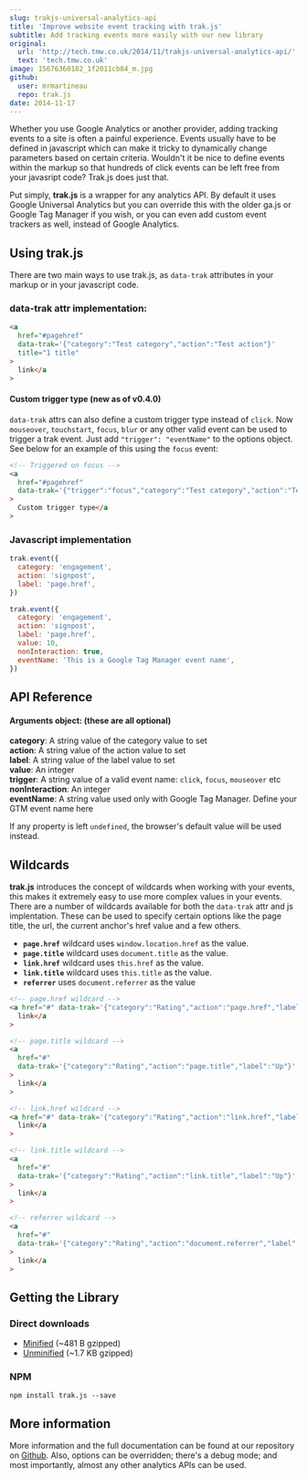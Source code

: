 ```yaml
---
slug: trakjs-universal-analytics-api
title: 'Improve website event tracking with trak.js'
subtitle: Add tracking events more easily with our new library
original:
  url: 'http://tech.tmw.co.uk/2014/11/trakjs-universal-analytics-api/'
  text: 'tech.tmw.co.uk'
image: 15676360182_1f2011cb84_m.jpg
github:
  user: mrmartineau
  repo: trak.js
date: 2014-11-17
---
```


Whether you use Google Analytics or another provider, adding tracking events to a site is often a painful experience. Events usually have to be defined in javascript which can make it tricky to dynamically change parameters based on certain criteria. Wouldn't it be nice to define events within the markup so that hundreds of click events can be left free from your javasript code? Trak.js does just that.

Put simply, **trak.js** is a wrapper for any analytics API. By default it uses Google Universal Analytics but you can override this with the older ga.js or Google Tag Manager if you wish, or you can even add custom event trackers as well, instead of Google Analytics.

## Using trak.js

There are two main ways to use trak.js, as `data-trak` attributes in your markup or in your javascript code.

### data-trak attr implementation:

```html
<a
  href="#pagehref"
  data-trak='{"category":"Test category","action":"Test action"}'
  title="1 title"
>
  link</a
>
```

#### Custom trigger type (new as of v0.4.0)

`data-trak` attrs can also define a custom trigger type instead of `click`. Now `mouseover`, `touchstart`, `focus`, `blur` or any other valid event can be used to trigger a trak event. Just add `"trigger": "eventName"` to the options object. See below for an example of this using the `focus` event:

```html
<!-- Triggered on focus -->
<a
  href="#pagehref"
  data-trak='{"trigger":"focus","category":"Test category","action":"Test action"}'
>
  Custom trigger type</a
>
```

### Javascript implementation

```js
trak.event({
  category: 'engagement',
  action: 'signpost',
  label: 'page.href',
})

trak.event({
  category: 'engagement',
  action: 'signpost',
  label: 'page.href',
  value: 10,
  nonInteraction: true,
  eventName: 'This is a Google Tag Manager event name',
})
```

## API Reference

#### Arguments object: (these are all optional)

**category**: A string value of the category value to set<br>
**action**: A string value of the action value to set<br>
**label**: A string value of the label value to set<br>
**value**: An integer<br>
**trigger**: A string value of a valid event name: `click`, `focus`, `mouseover` etc<br>
**nonInteraction**: An integer<br>
**eventName**: A string value used only with Google Tag Manager. Define your GTM event name here

If any property is left `undefined`, the browser's default value will be used instead.

## Wildcards

**trak.js** introduces the concept of wildcards when working with your events, this makes it extremely easy to use more complex values in your events. There are a number of wildcards available for both the `data-trak` attr and js implentation. These can be used to specify certain options like the page title, the url, the current anchor's href value and a few others.

- **`page.href`** wildcard uses `window.location.href` as the value.
- **`page.title`** wildcard uses `document.title` as the value.
- **`link.href`** wildcard uses `this.href` as the value.
- **`link.title`** wildcard uses `this.title` as the value.
- **`referrer`** uses `document.referrer` as the value

```html
<!-- page.href wildcard -->
<a href="#" data-trak='{"category":"Rating","action":"page.href","label":"Up"}'>
  link</a
>

<!-- page.title wildcard -->
<a
  href="#"
  data-trak='{"category":"Rating","action":"page.title","label":"Up"}'
>
  link</a
>

<!-- link.href wildcard -->
<a href="#" data-trak='{"category":"Rating","action":"link.href","label":"Up"}'>
  link</a
>

<!-- link.title wildcard -->
<a
  href="#"
  data-trak='{"category":"Rating","action":"link.title","label":"Up"}'
>
  link</a
>

<!-- referrer wildcard -->
<a
  href="#"
  data-trak='{"category":"Rating","action":"document.referrer","label":"Up"}'
>
  link</a
>
```

## Getting the Library

### Direct downloads

- [Minified](https://raw.githubusercontent.com/mrmartineau/trak.js/master/dist/trak.min.js) (~481 B gzipped)
- [Unminified](https://raw.githubusercontent.com/mrmartineau/trak.js/master/dist/trak.js) (~1.7 KB gzipped)

### NPM

`npm install trak.js --save`

## More information

More information and the full documentation can be found at our repository on [Github](https://github.com/mrmartineau/trak.js). Also, options can be overridden; there's a debug mode; and most importantly, almost any other analytics APIs can be used.
